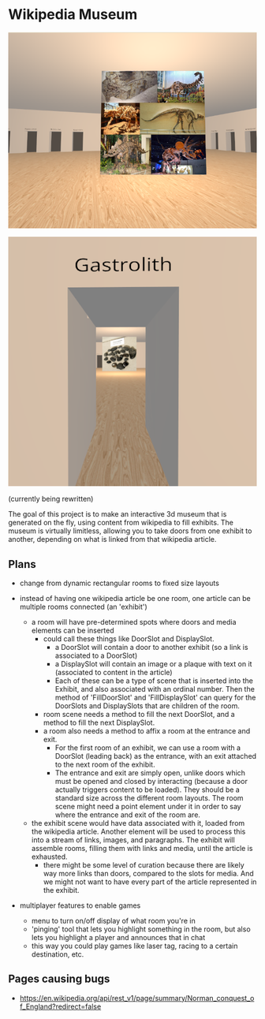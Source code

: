 # Wikipedia Museum

![screenshot of the 'dinosaur' room](./screenshot1.png)

![a link to the 'gastrolith' room](./screenshot2.png)

(currently being rewritten)

The goal of this project is to make an interactive 3d museum that is generated
on the fly, using content from wikipedia to fill exhibits. The museum is
virtually limitless, allowing you to take doors from one exhibit to another,
depending on what is linked from that wikipedia article.

## Plans

- change from dynamic rectangular rooms to fixed size layouts
- instead of having one wikipedia article be one room, one article can be multiple rooms connected (an 'exhibit')
  - a room will have pre-determined spots where doors and media elements can be inserted
    - could call these things like DoorSlot and DisplaySlot.
      - a DoorSlot will contain a door to another exhibit (so a link is associated to a DoorSlot)
      - a DisplaySlot will contain an image or a plaque with text on it (associated to content in the article)
      - Each of these can be a type of scene that is inserted into the Exhibit, and also associated with an ordinal number. Then the method of 'FillDoorSlot' and 'FillDisplaySlot' can query for the DoorSlots and DisplaySlots that are children of the room.
    - room scene needs a method to fill the next DoorSlot, and a method to fill the next DisplaySlot.
    - a room also needs a method to affix a room at the entrance and exit.
      - For the first room of an exhibit, we can use a room with a DoorSlot (leading back) as the entrance, with an exit attached to the next room of the exhibit.
      - The entrance and exit are simply open, unlike doors which must be opened and closed by interacting (because a door actually triggers content to be loaded). They should be a standard size across the different room layouts. The room scene might need a point element under it in order to say where the entrance and exit of the room are.
  - the exhibit scene would have data associated with it, loaded from the wikipedia article. Another element will be used to process this into a stream of links, images, and paragraphs. The exhibit will assemble rooms, filling them with links and media, until the article is exhausted.
    - there might be some level of curation because there are likely way more links than doors, compared to the slots for media. And we might not want to have every part of the article represented in the exhibit.

- multiplayer features to enable games
  - menu to turn on/off display of what room you're in
  - 'pinging' tool that lets you highlight something in the room, but also lets you highlight a player and announces that in chat
  - this way you could play games like laser tag, racing to a certain destination, etc.

## Pages causing bugs

- https://en.wikipedia.org/api/rest_v1/page/summary/Norman_conquest_of_England?redirect=false
